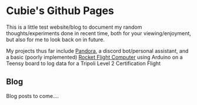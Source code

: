 # Cubie's Github Pages

This is a little test website/blog to document my random thoughts/experiments done in recent time, both for your viewing/enjoyment, but also for me to look back on in future.

My projects thus far include [Pandora](https://github.com/Cubie87/Pandora), a discord bot/personal assistant, and a basic (poorly implemented) [Rocket Flight Computer](https://github.com/Cubie87/L2RocketSoftware) using Arduino on a Teensy board to log data for a Tripoli Level 2 Certification Flight



## Blog

Blog posts to come....
